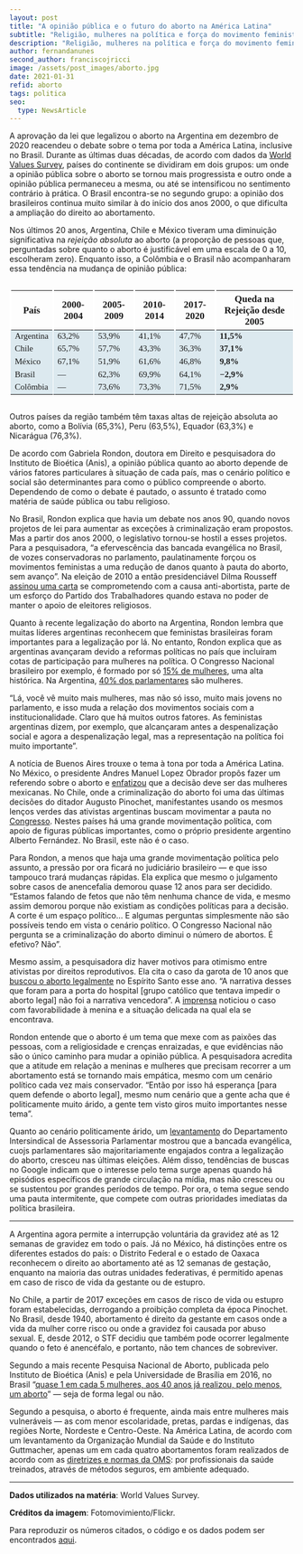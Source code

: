 ```yaml
---
layout: post
title: "A opinião pública e o futuro do aborto na América Latina"
subtitle: "Religião, mulheres na política e força do movimento feminista afetam as impressões do público sobre o aborto"
description: "Religião, mulheres na política e força do movimento feminista afetam as impressões do público sobre o aborto"
author: fernandanunes
second_author: franciscojricci
image: /assets/post_images/aborto.jpg
date: 2021-01-31
refid: aborto
tags: politica
seo:
  type: NewsArticle
---
```


<p>A aprovação da lei que legalizou o aborto na Argentina em dezembro de 2020 reacendeu o debate sobre o tema por toda a América Latina, inclusive no Brasil. Durante as últimas duas décadas, de acordo com dados da <a href="http://www.worldvaluessurvey.org/wvs.jsp">World Values Survey</a>, países do continente se dividiram em dois grupos: um onde a opinião pública sobre o aborto se tornou mais progressista e outro onde a opinião pública permaneceu a mesma, ou até se intensificou no sentimento contrário à prática. O Brasil encontra-se no segundo grupo: a opinião dos brasileiros continua muito similar à do início dos anos 2000, o que dificulta a ampliação do direito ao abortamento.</p>
<p>Nos últimos 20 anos, Argentina, Chile e México tiveram uma diminuição significativa na <em>rejeição absoluta</em> ao aborto (a proporção de pessoas que, perguntadas sobre quanto o aborto é justificável em uma escala de 0 a 10, escolheram zero). Enquanto isso, a Colômbia e o Brasil não acompanharam essa tendência na mudança de opinião pública:</p>
<style>html {
  font-family: -apple-system, BlinkMacSystemFont, 'Segoe UI', Roboto, Oxygen, Ubuntu, Cantarell, 'Helvetica Neue', 'Fira Sans', 'Droid Sans', Arial, sans-serif;
}

#nluhsxycdq .gt_table {
  display: table;
  border-collapse: collapse;
  margin-left: auto;
  margin-right: auto;
  color: #333333;
  font-size: 16px;
  font-weight: normal;
  font-style: normal;
  background-color: #FFFFFF;
  width: auto;
  border-top-style: solid;
  border-top-width: 0px;
  border-top-color: #ffffff;
  border-right-style: none;
  border-right-width: 2px;
  border-right-color: #D3D3D3;
  border-bottom-style: solid;
  border-bottom-width: 2px;
  border-bottom-color: #A8A8A8;
  border-left-style: none;
  border-left-width: 2px;
  border-left-color: #D3D3D3;
}

#nluhsxycdq .gt_heading {
  background-color: #FFFFFF;
  text-align: center;
  border-bottom-color: #FFFFFF;
  border-left-style: none;
  border-left-width: 1px;
  border-left-color: #D3D3D3;
  border-right-style: none;
  border-right-width: 1px;
  border-right-color: #D3D3D3;
}

#nluhsxycdq .gt_title {
  color: #333333;
  font-size: 125%;
  font-weight: initial;
  padding-top: 4px;
  padding-bottom: 4px;
  border-bottom-color: #FFFFFF;
  border-bottom-width: 0;
}

#nluhsxycdq .gt_subtitle {
  color: #333333;
  font-size: 85%;
  font-weight: initial;
  padding-top: 0;
  padding-bottom: 4px;
  border-top-color: #FFFFFF;
  border-top-width: 0;
}

#nluhsxycdq .gt_bottom_border {
  border-bottom-style: #ffffff;
  border-bottom-width: 2px;
  border-bottom-color: #D3D3D3;
}

#nluhsxycdq .gt_col_headings {
  border-top-style: solid;
  border-top-width: 2px;
  border-top-color: #ffffff;
  border-bottom-style: solid;
  border-bottom-width: 2px;
  border-bottom-color: #ffffff;
  border-left-style: none;
  border-left-width: 1px;
  border-left-color: #D3D3D3;
  border-right-style: none;
  border-right-width: 1px;
  border-right-color: #D3D3D3;
}

#nluhsxycdq .gt_col_heading {
  color: #FFFFFF;
  background-color: #d27103;
  font-size: 100%;
  font-weight: normal;
  text-transform: inherit;
  border-left-style: none;
  border-left-width: 1px;
  border-left-color: #D3D3D3;
  border-right-style: none;
  border-right-width: 1px;
  border-right-color: #D3D3D3;
  vertical-align: bottom;
  padding-top: 5px;
  padding-bottom: 6px;
  padding-left: 5px;
  padding-right: 5px;
  overflow-x: hidden;
}

#nluhsxycdq .gt_column_spanner_outer {
  color: #FFFFFF;
  background-color: #d27103;
  font-size: 100%;
  font-weight: normal;
  text-transform: inherit;
  padding-top: 0;
  padding-bottom: 0;
  padding-left: 4px;
  padding-right: 4px;
}

#nluhsxycdq .gt_column_spanner_outer:first-child {
  padding-left: 0;
}

#nluhsxycdq .gt_column_spanner_outer:last-child {
  padding-right: 0;
}

#nluhsxycdq .gt_column_spanner {
  border-bottom-style: solid;
  border-bottom-width: 2px;
  border-bottom-color: #ffffff;
  vertical-align: bottom;
  padding-top: 5px;
  padding-bottom: 6px;
  overflow-x: hidden;
  display: inline-block;
  width: 100%;
}

#nluhsxycdq .gt_group_heading {
  padding: 8px;
  color: #333333;
  background-color: #FFFFFF;
  font-size: 100%;
  font-weight: initial;
  text-transform: inherit;
  border-top-style: solid;
  border-top-width: 2px;
  border-top-color: #D3D3D3;
  border-bottom-style: solid;
  border-bottom-width: 2px;
  border-bottom-color: #D3D3D3;
  border-left-style: none;
  border-left-width: 1px;
  border-left-color: #D3D3D3;
  border-right-style: none;
  border-right-width: 1px;
  border-right-color: #D3D3D3;
  vertical-align: middle;
}

#nluhsxycdq .gt_empty_group_heading {
  padding: 0.5px;
  color: #333333;
  background-color: #FFFFFF;
  font-size: 100%;
  font-weight: initial;
  border-top-style: solid;
  border-top-width: 2px;
  border-top-color: #D3D3D3;
  border-bottom-style: solid;
  border-bottom-width: 2px;
  border-bottom-color: #D3D3D3;
  vertical-align: middle;
}

#nluhsxycdq .gt_from_md > :first-child {
  margin-top: 0;
}

#nluhsxycdq .gt_from_md > :last-child {
  margin-bottom: 0;
}

#nluhsxycdq .gt_row {
  padding-top: 8px;
  padding-bottom: 8px;
  padding-left: 5px;
  padding-right: 5px;
  margin: 10px;
  border-top-style: solid;
  border-top-width: 1px;
  border-top-color: #ffffff;
  border-left-style: none;
  border-left-width: 2px;
  border-left-color: #ffffff;
  border-right-style: none;
  border-right-width: 2px;
  border-right-color: #ffffff;
  vertical-align: middle;
  overflow-x: hidden;
}

#nluhsxycdq .gt_stub {
  color: #FFFFFF;
  background-color: #6c82a0;
  font-size: 100%;
  font-weight: initial;
  text-transform: inherit;
  border-right-style: solid;
  border-right-width: 2px;
  border-right-color: #ffffff;
  padding-left: 12px;
}

#nluhsxycdq .gt_summary_row {
  color: #333333;
  background-color: #FFFFFF;
  text-transform: inherit;
  padding-top: 8px;
  padding-bottom: 8px;
  padding-left: 5px;
  padding-right: 5px;
}

#nluhsxycdq .gt_first_summary_row {
  padding-top: 8px;
  padding-bottom: 8px;
  padding-left: 5px;
  padding-right: 5px;
  border-top-style: solid;
  border-top-width: 2px;
  border-top-color: #D3D3D3;
}

#nluhsxycdq .gt_grand_summary_row {
  color: #333333;
  background-color: #FFFFFF;
  text-transform: inherit;
  padding-top: 8px;
  padding-bottom: 8px;
  padding-left: 5px;
  padding-right: 5px;
}

#nluhsxycdq .gt_first_grand_summary_row {
  padding-top: 8px;
  padding-bottom: 8px;
  padding-left: 5px;
  padding-right: 5px;
  border-top-style: double;
  border-top-width: 6px;
  border-top-color: #D3D3D3;
}

#nluhsxycdq .gt_striped {
  background-color: rgba(128, 128, 128, 0.05);
}

#nluhsxycdq .gt_table_body {
  border-top-style: solid;
  border-top-width: 2px;
  border-top-color: #ffffff;
  border-bottom-style: solid;
  border-bottom-width: 2px;
  border-bottom-color: #ffffff;
}

#nluhsxycdq .gt_footnotes {
  color: #333333;
  background-color: #FFFFFF;
  border-bottom-style: none;
  border-bottom-width: 2px;
  border-bottom-color: #D3D3D3;
  border-left-style: none;
  border-left-width: 2px;
  border-left-color: #D3D3D3;
  border-right-style: none;
  border-right-width: 2px;
  border-right-color: #D3D3D3;
}

#nluhsxycdq .gt_footnote {
  margin: 0px;
  font-size: 90%;
  padding: 4px;
}

#nluhsxycdq .gt_sourcenotes {
  color: #333333;
  background-color: #FFFFFF;
  border-bottom-style: none;
  border-bottom-width: 2px;
  border-bottom-color: #D3D3D3;
  border-left-style: none;
  border-left-width: 2px;
  border-left-color: #D3D3D3;
  border-right-style: none;
  border-right-width: 2px;
  border-right-color: #D3D3D3;
}

#nluhsxycdq .gt_sourcenote {
  font-size: 90%;
  padding: 4px;
}

#nluhsxycdq .gt_left {
  text-align: left;
}

#nluhsxycdq .gt_center {
  text-align: center;
}

#nluhsxycdq .gt_right {
  text-align: right;
  font-variant-numeric: tabular-nums;
}

#nluhsxycdq .gt_font_normal {
  font-weight: normal;
}

#nluhsxycdq .gt_font_bold {
  font-weight: bold;
}

#nluhsxycdq .gt_font_italic {
  font-style: italic;
}

#nluhsxycdq .gt_super {
  font-size: 65%;
}

#nluhsxycdq .gt_footnote_marks {
  font-style: italic;
  font-size: 65%;
}
</style>
<div id="nluhsxycdq" style="overflow-x:auto;overflow-y:auto;width:auto;height:auto;"><table class="gt_table">
  
  <thead class="gt_col_headings">
    <tr>
      <th class="gt_col_heading gt_columns_bottom_border gt_center" rowspan="1" colspan="1" style="vertical-align:  middle border-left-width: 1.5px; border-left-style: solid; border-left-color: #ffffff; border-right-width: 1.5px; border-right-style: solid; border-right-color: #ffffff; font-family: Fantasque Sans Mono; font-size: 17px;">País</th>
      <th class="gt_col_heading gt_columns_bottom_border gt_center" rowspan="1" colspan="1" style="vertical-align:  middle border-left-width: 1.5px; border-left-style: solid; border-left-color: #ffffff; border-right-width: 1.5px; border-right-style: solid; border-right-color: #ffffff; font-family: Fantasque Sans Mono; font-size: 17px;">2000-2004</th>
      <th class="gt_col_heading gt_columns_bottom_border gt_center" rowspan="1" colspan="1" style="vertical-align:  middle border-left-width: 1.5px; border-left-style: solid; border-left-color: #ffffff; border-right-width: 1.5px; border-right-style: solid; border-right-color: #ffffff; font-family: Fantasque Sans Mono; font-size: 17px;">2005-2009</th>
      <th class="gt_col_heading gt_columns_bottom_border gt_center" rowspan="1" colspan="1" style="vertical-align:  middle border-left-width: 1.5px; border-left-style: solid; border-left-color: #ffffff; border-right-width: 1.5px; border-right-style: solid; border-right-color: #ffffff; font-family: Fantasque Sans Mono; font-size: 17px;">2010-2014</th>
      <th class="gt_col_heading gt_columns_bottom_border gt_center" rowspan="1" colspan="1" style="vertical-align:  middle border-left-width: 1.5px; border-left-style: solid; border-left-color: #ffffff; border-right-width: 1.5px; border-right-style: solid; border-right-color: #ffffff; font-family: Fantasque Sans Mono; font-size: 17px;">2017-2020</th>
      <th class="gt_col_heading gt_columns_bottom_border gt_center" rowspan="1" colspan="1" style="vertical-align:  middle border-left-width: 1.5px; border-left-style: solid; border-left-color: #ffffff; border-right-width: 1.5px; border-right-style: solid; border-right-color: #ffffff; font-family: Fantasque Sans Mono; font-size: 17px;">Queda na Rejeição desde 2005</th>
    </tr>
  </thead>
  <tbody class="gt_table_body">
    <tr>
      <td class="gt_row gt_center" style="font-family: Fantasque Sans Mono; font-size: 15px; background-color: #DCE9EF; border-left-width: 1.5px; border-left-style: solid; border-left-color: #ffffff; border-right-width: 1.5px; border-right-style: solid; border-right-color: #ffffff;">Argentina</td>
      <td class="gt_row gt_center" style="font-family: Fantasque Sans Mono; font-size: 15px; background-color: #DCE9EF; border-left-width: 1.5px; border-left-style: solid; border-left-color: #ffffff; border-right-width: 1.5px; border-right-style: solid; border-right-color: #ffffff;">63,2&percnt;</td>
      <td class="gt_row gt_center" style="font-family: Fantasque Sans Mono; font-size: 15px; background-color: #DCE9EF; border-left-width: 1.5px; border-left-style: solid; border-left-color: #ffffff; border-right-width: 1.5px; border-right-style: solid; border-right-color: #ffffff;">53,9&percnt;</td>
      <td class="gt_row gt_center" style="font-family: Fantasque Sans Mono; font-size: 15px; background-color: #DCE9EF; border-left-width: 1.5px; border-left-style: solid; border-left-color: #ffffff; border-right-width: 1.5px; border-right-style: solid; border-right-color: #ffffff;">41,1&percnt;</td>
      <td class="gt_row gt_center" style="font-family: Fantasque Sans Mono; font-size: 15px; background-color: #DCE9EF; border-left-width: 1.5px; border-left-style: solid; border-left-color: #ffffff; border-right-width: 1.5px; border-right-style: solid; border-right-color: #ffffff;">47,7&percnt;</td>
      <td class="gt_row gt_center" style="font-family: Fantasque Sans Mono; font-size: 15px; font-weight: bold; background-color: #DCE9EF; border-left-width: 1.5px; border-left-style: solid; border-left-color: #ffffff; border-right-width: 1.5px; border-right-style: solid; border-right-color: #ffffff;">11,5&percnt;</td>
    </tr>
    <tr>
      <td class="gt_row gt_center" style="font-family: Fantasque Sans Mono; font-size: 15px; background-color: #DCE9EF; border-left-width: 1.5px; border-left-style: solid; border-left-color: #ffffff; border-right-width: 1.5px; border-right-style: solid; border-right-color: #ffffff;">Chile</td>
      <td class="gt_row gt_center" style="font-family: Fantasque Sans Mono; font-size: 15px; background-color: #DCE9EF; border-left-width: 1.5px; border-left-style: solid; border-left-color: #ffffff; border-right-width: 1.5px; border-right-style: solid; border-right-color: #ffffff;">65,7&percnt;</td>
      <td class="gt_row gt_center" style="font-family: Fantasque Sans Mono; font-size: 15px; background-color: #DCE9EF; border-left-width: 1.5px; border-left-style: solid; border-left-color: #ffffff; border-right-width: 1.5px; border-right-style: solid; border-right-color: #ffffff;">57,7&percnt;</td>
      <td class="gt_row gt_center" style="font-family: Fantasque Sans Mono; font-size: 15px; background-color: #DCE9EF; border-left-width: 1.5px; border-left-style: solid; border-left-color: #ffffff; border-right-width: 1.5px; border-right-style: solid; border-right-color: #ffffff;">43,3&percnt;</td>
      <td class="gt_row gt_center" style="font-family: Fantasque Sans Mono; font-size: 15px; background-color: #DCE9EF; border-left-width: 1.5px; border-left-style: solid; border-left-color: #ffffff; border-right-width: 1.5px; border-right-style: solid; border-right-color: #ffffff;">36,3&percnt;</td>
      <td class="gt_row gt_center" style="font-family: Fantasque Sans Mono; font-size: 15px; font-weight: bold; background-color: #DCE9EF; border-left-width: 1.5px; border-left-style: solid; border-left-color: #ffffff; border-right-width: 1.5px; border-right-style: solid; border-right-color: #ffffff;">37,1&percnt;</td>
    </tr>
    <tr>
      <td class="gt_row gt_center" style="font-family: Fantasque Sans Mono; font-size: 15px; background-color: #DCE9EF; border-left-width: 1.5px; border-left-style: solid; border-left-color: #ffffff; border-right-width: 1.5px; border-right-style: solid; border-right-color: #ffffff;">México</td>
      <td class="gt_row gt_center" style="font-family: Fantasque Sans Mono; font-size: 15px; background-color: #DCE9EF; border-left-width: 1.5px; border-left-style: solid; border-left-color: #ffffff; border-right-width: 1.5px; border-right-style: solid; border-right-color: #ffffff;">67,1&percnt;</td>
      <td class="gt_row gt_center" style="font-family: Fantasque Sans Mono; font-size: 15px; background-color: #DCE9EF; border-left-width: 1.5px; border-left-style: solid; border-left-color: #ffffff; border-right-width: 1.5px; border-right-style: solid; border-right-color: #ffffff;">51,9&percnt;</td>
      <td class="gt_row gt_center" style="font-family: Fantasque Sans Mono; font-size: 15px; background-color: #DCE9EF; border-left-width: 1.5px; border-left-style: solid; border-left-color: #ffffff; border-right-width: 1.5px; border-right-style: solid; border-right-color: #ffffff;">61,6&percnt;</td>
      <td class="gt_row gt_center" style="font-family: Fantasque Sans Mono; font-size: 15px; background-color: #DCE9EF; border-left-width: 1.5px; border-left-style: solid; border-left-color: #ffffff; border-right-width: 1.5px; border-right-style: solid; border-right-color: #ffffff;">46,8&percnt;</td>
      <td class="gt_row gt_center" style="font-family: Fantasque Sans Mono; font-size: 15px; font-weight: bold; background-color: #DCE9EF; border-left-width: 1.5px; border-left-style: solid; border-left-color: #ffffff; border-right-width: 1.5px; border-right-style: solid; border-right-color: #ffffff;">9,8&percnt;</td>
    </tr>
    <tr>
      <td class="gt_row gt_center" style="font-family: Fantasque Sans Mono; font-size: 15px; background-color: #DCE9EF; border-left-width: 1.5px; border-left-style: solid; border-left-color: #ffffff; border-right-width: 1.5px; border-right-style: solid; border-right-color: #ffffff;">Brasil</td>
      <td class="gt_row gt_center" style="font-family: Fantasque Sans Mono; font-size: 15px; background-color: #DCE9EF; border-left-width: 1.5px; border-left-style: solid; border-left-color: #ffffff; border-right-width: 1.5px; border-right-style: solid; border-right-color: #ffffff;">—</td>
      <td class="gt_row gt_center" style="font-family: Fantasque Sans Mono; font-size: 15px; background-color: #DCE9EF; border-left-width: 1.5px; border-left-style: solid; border-left-color: #ffffff; border-right-width: 1.5px; border-right-style: solid; border-right-color: #ffffff;">62,3&percnt;</td>
      <td class="gt_row gt_center" style="font-family: Fantasque Sans Mono; font-size: 15px; background-color: #DCE9EF; border-left-width: 1.5px; border-left-style: solid; border-left-color: #ffffff; border-right-width: 1.5px; border-right-style: solid; border-right-color: #ffffff;">69,9&percnt;</td>
      <td class="gt_row gt_center" style="font-family: Fantasque Sans Mono; font-size: 15px; background-color: #DCE9EF; border-left-width: 1.5px; border-left-style: solid; border-left-color: #ffffff; border-right-width: 1.5px; border-right-style: solid; border-right-color: #ffffff;">64,1&percnt;</td>
      <td class="gt_row gt_center" style="font-family: Fantasque Sans Mono; font-size: 15px; font-weight: bold; background-color: #DCE9EF; border-left-width: 1.5px; border-left-style: solid; border-left-color: #ffffff; border-right-width: 1.5px; border-right-style: solid; border-right-color: #ffffff;">&minus;2,9&percnt;</td>
    </tr>
    <tr>
      <td class="gt_row gt_center" style="font-family: Fantasque Sans Mono; font-size: 15px; background-color: #DCE9EF; border-left-width: 1.5px; border-left-style: solid; border-left-color: #ffffff; border-right-width: 1.5px; border-right-style: solid; border-right-color: #ffffff;">Colômbia</td>
      <td class="gt_row gt_center" style="font-family: Fantasque Sans Mono; font-size: 15px; background-color: #DCE9EF; border-left-width: 1.5px; border-left-style: solid; border-left-color: #ffffff; border-right-width: 1.5px; border-right-style: solid; border-right-color: #ffffff;">—</td>
      <td class="gt_row gt_center" style="font-family: Fantasque Sans Mono; font-size: 15px; background-color: #DCE9EF; border-left-width: 1.5px; border-left-style: solid; border-left-color: #ffffff; border-right-width: 1.5px; border-right-style: solid; border-right-color: #ffffff;">73,6&percnt;</td>
      <td class="gt_row gt_center" style="font-family: Fantasque Sans Mono; font-size: 15px; background-color: #DCE9EF; border-left-width: 1.5px; border-left-style: solid; border-left-color: #ffffff; border-right-width: 1.5px; border-right-style: solid; border-right-color: #ffffff;">73,3&percnt;</td>
      <td class="gt_row gt_center" style="font-family: Fantasque Sans Mono; font-size: 15px; background-color: #DCE9EF; border-left-width: 1.5px; border-left-style: solid; border-left-color: #ffffff; border-right-width: 1.5px; border-right-style: solid; border-right-color: #ffffff;">71,5&percnt;</td>
      <td class="gt_row gt_center" style="font-family: Fantasque Sans Mono; font-size: 15px; font-weight: bold; background-color: #DCE9EF; border-left-width: 1.5px; border-left-style: solid; border-left-color: #ffffff; border-right-width: 1.5px; border-right-style: solid; border-right-color: #ffffff;">2,9&percnt;</td>
    </tr>
  </tbody>
  
  
</table></div>
<p>Outros países da região também têm taxas altas de rejeição absoluta ao aborto, como a Bolívia (65,3%), Peru (63,5%), Equador (63,3%) e Nicarágua (76,3%).</p>
<p>De acordo com Gabriela Rondon, doutora em Direito e pesquisadora do Instituto de Bioética (Anis), a opinião pública quanto ao aborto depende de vários fatores particulares à situação de cada país, mas o cenário político e social são determinantes para como o público compreende o aborto. Dependendo de como o debate é pautado, o assunto é tratado como matéria de saúde pública ou tabu religioso.</p>
<p>No Brasil, Rondon explica que havia um debate nos anos 90, quando novos projetos de lei para aumentar as exceções à criminalização eram propostos. Mas a partir dos anos 2000, o legislativo tornou-se hostil a esses projetos. Para a pesquisadora, “a efervescência das bancada evangélica no Brasil, de vozes conservadoras no parlamento, paulatinamente forçou os movimentos feministas a uma redução de danos quanto à pauta do aborto, sem avanço”. Na eleição de 2010 a então presidenciável Dilma Rousseff <a href="https://politica.estadao.com.br/noticias/geral,em-carta-dilma-assina-compromisso-contra-o-aborto,625257">assinou uma carta</a> se comprometendo com a causa anti-abortista, parte de um esforço do Partido dos Trabalhadores quando estava no poder de manter o apoio de eleitores religiosos.</p>
<p>Quanto à recente legalização do aborto na Argentina, Rondon lembra que muitas líderes argentinas reconhecem que feministas brasileiras foram importantes para a legalização por lá. No entanto, Rondon explica que as argentinas avançaram devido a reformas políticas no país que incluíram cotas de participação para mulheres na política. O Congresso Nacional brasileiro por exemplo, é formado por só <a href="http://www.generonumero.media/paridade-genero-cotas-argentina/">15% de mulheres</a>, uma alta histórica. Na Argentina, <a href="http://www.generonumero.media/paridade-genero-cotas-argentina/">40% dos parlamentares</a> são mulheres.</p>
<p>“Lá, você vê muito mais mulheres, mas não só isso, muito mais jovens no parlamento, e isso muda a relação dos movimentos sociais com a institucionalidade. Claro que há muitos outros fatores. As feministas argentinas dizem, por exemplo, que alcançaram antes a despenalização social e agora a despenalização legal, mas a representação na política foi muito importante”.</p>
<p>A notícia de Buenos Aires trouxe o tema à tona por toda a América Latina. No México, o presidente Andres Manuel Lopez Obrador propôs fazer um referendo sobre o aborto e <a href="https://politica.expansion.mx/mexico/2020/12/31/amlo-propone-hacer-consulta-sobre-la-despenalizacion-del-aborto">enfatizou</a> que a decisão deve ser das mulheres mexicanas. No Chile, onde a criminalização do aborto foi uma das últimas decisões do ditador Augusto Pinochet, manifestantes usando os mesmos lenços verdes das ativistas argentinas buscam movimentar a pauta no <a href="https://g1.globo.com/mundo/noticia/2021/01/13/em-meio-a-protestos-congresso-chileno-inicia-debate-para-descriminalizar-aborto.ghtml">Congresso</a>. Nestes países há uma grande movimentação política, com apoio de figuras públicas importantes, como o próprio presidente argentino Alberto Fernández. No Brasil, este não é o caso.</p>
<p>Para Rondon, a menos que haja uma grande movimentação política pelo assunto, a pressão por ora ficará no judiciário brasileiro — e que isso tampouco trará mudanças rápidas. Ela explica que mesmo o julgamento sobre casos de anencefalia demorou quase 12 anos para ser decidido. “Estamos falando de fetos que não têm nenhuma chance de vida, e mesmo assim demorou porque não existiam as condições políticas para a decisão. A corte é um espaço político… E algumas perguntas simplesmente não são possíveis tendo em vista o cenário político. O Congresso Nacional não pergunta se a criminalização do aborto diminui o número de abortos. É efetivo? Não”.</p>
<p>Mesmo assim, a pesquisadora diz haver motivos para otimismo entre ativistas por direitos reprodutivos. Ela cita o caso da garota de 10 anos que <a href="https://oglobo.globo.com/sociedade/oab-defende-direito-legal-aborto-de-menina-de-10-anos-vitima-de-estupro-no-es-24588022">buscou o aborto legalmente</a> no Espírito Santo esse ano. “A narrativa desses que foram para a porta do hospital [grupo católico que tentava impedir o aborto legal] não foi a narrativa vencedora”. A <a href="https://oglobo.globo.com/sociedade/oab-defende-direito-legal-aborto-de-menina-de-10-anos-vitima-de-estupro-no-es-24588022">imprensa</a> noticiou o caso com favorabilidade à menina e a situação delicada na qual ela se encontrava.</p>
<p>Rondon entende que o aborto é um tema que mexe com as paixões das pessoas, com a religiosidade e crenças enraizadas, e que evidências não são o único caminho para mudar a opinião pública. A pesquisadora acredita que a atitude em relação a meninas e mulheres que precisam recorrer a um abortamento está se tornando mais empática, mesmo com um cenário político cada vez mais conservador. “Então por isso há esperança [para quem defende o aborto legal], mesmo num cenário que a gente acha que é politicamente muito árido, a gente tem visto giros muito importantes nesse tema”.</p>
<p>Quanto ao cenário politicamente árido, um <a href="https://www.diap.org.br/index.php/noticias/noticias/88900-eleicoes-2018-bancada-evangelica-cresce-na-camara-e-no-senado">levantamento</a> do Departamento Intersindical de Assessoria Parlamentar mostrou que a bancada evangélica, cuojs parlamentares são majoritariamente engajados contra a legalização do aborto, cresceu nas últimas eleições. Além disso, tendências de buscas no Google indicam que o interesse pelo tema surge apenas quando há episódios específicos de grande circulação na mídia, mas não cresceu ou se sustentou por grandes períodos de tempo. Por ora, o tema segue sendo uma pauta intermitente, que compete com outras prioridades imediatas da política brasileira.</p>
<hr style="width: 100%;" />
<p>A Argentina agora permite a interrupção voluntária da gravidez até as 12 semanas de gravidez em todo o país. Já no México, há distinções entre os diferentes estados do país: o Distrito Federal e o estado de Oaxaca reconhecem o direito ao abortamento até as 12 semanas de gestação, enquanto na maioria das outras unidades federativas, é permitido apenas em caso de risco de vida da gestante ou de estupro.</p>
<p>No Chile, a partir de 2017 exceções em casos de risco de vida ou estupro foram estabelecidas, derrogando a proibição completa da época Pinochet. No Brasil, desde 1940, abortamento é direito da gestante em casos onde a vida da mulher corre risco ou onde a gravidez foi causada por abuso sexual. E, desde 2012, o STF decidiu que também pode ocorrer legalmente quando o feto é anencéfalo, e portanto, não tem chances de sobreviver.</p>
<p>Segundo a mais recente Pesquisa Nacional de Aborto, publicada pelo Instituto de Bioética (Anis) e pela Universidade de Brasília em 2016, no Brasil “<a href="https://www.scielo.br/scielo.php?pid=S1413-81232017000200653&amp;script=sci_abstract&amp;tlng=pt">quase 1 em cada 5 mulheres, aos 40 anos já realizou, pelo menos, um aborto</a>” — seja de forma legal ou não.</p>
<p>Segundo a pesquisa, o aborto é frequente, ainda mais entre mulheres mais vulneráveis — as com menor escolaridade, pretas, pardas e indígenas, das regiões Norte, Nordeste e Centro-Oeste. Na América Latina, de acordo com um levantamento da Organização Mundial da Saúde e do Instituto Guttmacher, apenas um em cada quatro abortamentos foram realizados de acordo com as <a href="https://apps.who.int/iris/bitstream/handle/10665/70914/9789248548437_por.pdf;jsessionid=99C0F201D850C61311BE4C99533FD40D?sequence=7">diretrizes e normas da OMS</a>: por profissionais da saúde treinados, através de métodos seguros, em ambiente adequado.</p>

<hr style="width: 100%;" />
<p><strong>Dados utilizados na matéria</strong>: World Values Survey.</p>
<p><strong>Créditos da imagem</strong>: Fotomovimiento/Flickr.</p>
<p>Para reproduzir os números citados, o código e os dados podem ser encontrados <a href="https://github.com/pindograma/materias/blob/master/2021-01-31-aborto/Aborto.Rmd">aqui</a>.</p>
